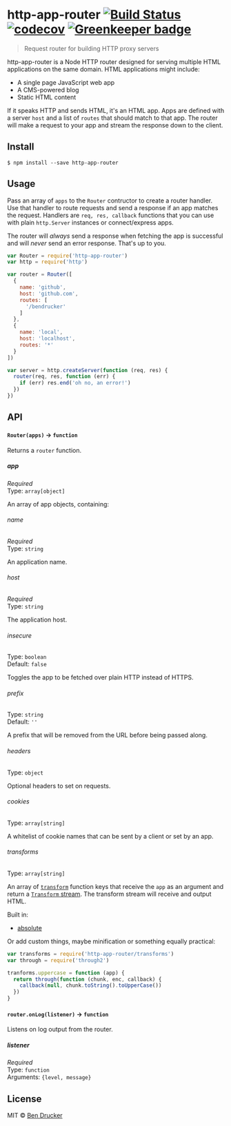 # http-app-router [![Build Status](https://travis-ci.org/bendrucker/http-app-router.svg?branch=master)](https://travis-ci.org/bendrucker/http-app-router) [![codecov](https://codecov.io/gh/bendrucker/http-app-router/branch/master/graph/badge.svg)](https://codecov.io/gh/bendrucker/http-app-router) [![Greenkeeper badge](https://badges.greenkeeper.io/bendrucker/http-app-router.svg)](https://greenkeeper.io/)

> Request router for building HTTP proxy servers

http-app-router is a Node HTTP router designed for serving multiple HTML applications on the same domain. HTML applications might include:

* A single page JavaScript web app
* A CMS-powered blog
* Static HTML content

If it speaks HTTP and sends HTML, it's an HTML app. Apps are defined with a server `host` and a list of `routes` that should match to that app. The router will make a request to your app and stream the response down to the client.


## Install

```
$ npm install --save http-app-router
```


## Usage

Pass an array of `apps` to the `Router` contructor to create a router handler. Use that handler to route requests and send a response if an app matches the request. Handlers are `req, res, callback` functions that you can use with plain `http.Server` instances or connect/express apps.

The router will *always* send a response when fetching the app is successful and will *never* send an error response. That's up to you.

```js
var Router = require('http-app-router')
var http = require('http')

var router = Router([
  {
    name: 'github',
    host: 'github.com',
    routes: [
      '/bendrucker'
    ]
  },
  {
    name: 'local',
    host: 'localhost',
    routes: '*'
  }
])

var server = http.createServer(function (req, res) {
  router(req, res, function (err) {
    if (err) res.end('oh no, an error!')
  })
})
```

## API

#### `Router(apps)` -> `function`

Returns a `router` function.

##### app

*Required*  
Type: `array[object]`

An array of app objects, containing:

###### name

*Required*  
Type: `string`  

An application name.

###### host

*Required*  
Type: `string`  

The application host.

###### insecure

Type: `boolean`  
Default: `false`

Toggles the app to be fetched over plain HTTP instead of HTTPS.

###### prefix

Type: `string`  
Default: `''`

A prefix that will be removed from the URL before being passed along.

###### headers

Type: `object`  

Optional headers to set on requests.

###### cookies

Type: `array[string]`

A whitelist of cookie names that can be sent by a client or set by an app.

###### transforms

Type: `array[string]`

An array of [`transform`](transforms.js) function keys that receive the `app` as an argument and return a [`Transform` stream](https://nodejs.org/api/stream.html#stream_class_stream_transform). The transform stream will receive and output HTML. 

Built in:

* [absolute](github.com/bendrucker/absoluteify)

Or add custom things, maybe minification or something equally practical:

```js
var transforms = require('http-app-router/transforms')
var through = require('through2')

tranforms.uppercase = function (app) {
  return through(function (chunk, enc, callback) {
    callback(null, chunk.toString().toUpperCase())
  })
}
```

#### `router.onLog(listener)` -> `function`

Listens on log output from the router.

##### listener

*Required*  
Type: `function`  
Arguments: `{level, message}`

## License

MIT © [Ben Drucker](http://bendrucker.me)

